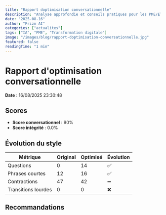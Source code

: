 ```yaml
---
title: "Rapport doptimisation conversationnelle"
description: "Analyse approfondie et conseils pratiques pour les PME/ETI"
date: "2025-08-16"
author: "Prizm AI"
categories: ["actualites"]
tags: ["IA", "PME", "Transformation digitale"]
image: "/images/blog/rapport-doptimisation-conversationnelle.jpg"
featured: false
readingTime: "1 min"
---
```


# Rapport d'optimisation conversationnelle

**Date** : 16/08/2025 23:30:48

## Scores

- **Score conversationnel** : 90%
- **Score intégrité** : 0.0%

## Évolution du style

| Métrique | Original | Optimisé | Évolution |
|----------|----------|----------|----------|
| Questions | 0 | 14 | ✅ |
| Phrases courtes | 12 | 16 | ✅ |
| Contractions | 47 | 42 | ➖ |
| Transitions lourdes | 0 | 0 | ❌ |

## Recommandations

